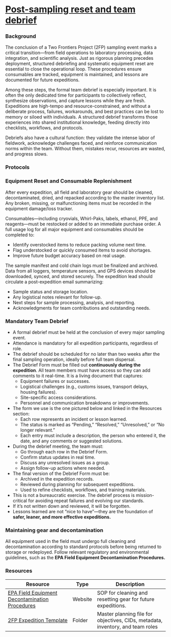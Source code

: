 # [Post-sampling reset and team debrief](10-post-sampling-reset-and-team-debrief.md)

### Background
The conclusion of a Two Frontiers Project (2FP) sampling event marks a critical transition—from field operations to laboratory processing, data integration, and scientific analysis. Just as rigorous planning precedes deployment, structured debriefing and systematic equipment reset are essential to close the operational loop. These procedures ensure consumables are tracked, equipment is maintained, and lessons are documented for future expeditions.

Among these steps, the formal team debrief is especially important. It is often the only dedicated time for participants to collectively reflect, synthesize observations, and capture lessons while they are fresh. Expeditions are high-tempo and resource-constrained, and without a deliberate process, failures, workarounds, and best practices can be lost to memory or siloed with individuals. A structured debrief transforms those experiences into shared institutional knowledge, feeding directly into checklists, workflows, and protocols.

Debriefs also have a cultural function: they validate the intense labor of fieldwork, acknowledge challenges faced, and reinforce communication norms within the team. Without them, mistakes recur, resources are wasted, and progress slows.

### Protocols

### Equipment Reset and Consumable Replenishment

After every expedition, all field and laboratory gear should be cleaned, decontaminated, dried, and repacked according to the master inventory list. Any broken, missing, or malfunctioning items must be recorded in the equipment damage/loss tracker.

Consumables—including cryovials, Whirl-Paks, labels, ethanol, PPE, and reagents—must be restocked or added to an immediate purchase order. A full usage log for all major equipment and consumables should be completed to:
  - Identify overstocked items to reduce packing volume next time.
  - Flag understocked or quickly consumed items to avoid shortages.
  - Improve future budget accuracy based on real usage.

The sample manifest and cold chain logs must be finalized and archived. Data from all loggers, temperature sensors, and GPS devices should be downloaded, synced, and stored securely.
The expedition lead should circulate a post-expedition email summarizing:
  - Sample status and storage location.
  - Any logistical notes relevant for follow-up.
  - Next steps for sample processing, analysis, and reporting.
  - Acknowledgments for team contributions and outstanding needs.

### Mandatory Team Debrief
- A formal debrief must be held at the conclusion of every major sampling event.
- Attendance is mandatory for all expedition participants, regardless of role.
- The debrief should be scheduled for no later than two weeks after the final sampling operation, ideally before full team dispersal.
- The Debrief Form must be filled out **continuously during the expedition**. All team members must have access so they can add comments to it real-time. It is a living document that captures:
    - Equipment failures or successes.
    - Logistical challenges (e.g., customs issues, transport delays, housing failures).
    - Site-specific access considerations.
    - Personnel and communication breakdowns or improvements.
- The form we use is the one pictured below and linked in the Resources section:
    - Each row represents an incident or lesson learned.
    - The status is marked as “Pending,” “Resolved,” “Unresolved,” or “No longer relevant.”
    - Each entry must include a description, the person who entered it, the date, and any comments or suggested solutions.
- During the debrief meeting, the team must:
    - Go through each row in the Debrief Form.
    - Confirm status updates in real time.
    - Discuss any unresolved issues as a group.
    - Assign follow-up actions where needed.
- The final version of the Debrief Form must be:
    - Archived in the expedition records.
    - Reviewed during planning for subsequent expeditions.
    - Used to refine checklists, workflows, and training materials.
- This is not a bureaucratic exercise. The debrief process is mission-critical for avoiding repeat failures and evolving our standards.
- If it’s not written down and reviewed, it will be forgotten.
- Lessons learned are not “nice to have”—they are the foundation of **safer, leaner, and more effective expeditions.**

### Maintaining gear and decontamination
All equipment used in the field must undergo full cleaning and decontamination according to standard protocols before being returned to storage or redeployed. Follow relevant regulatory and environmental guidelines, such as the **EPA Field Equipment Decontamination Procedures.**

### Resources

| Resource | Type | Description |
| - | - | - |
|[EPA Field Equipment Decontamination Procedures](https://www.epa.gov/quality/field-equipment-cleaning-and-decontamination)| Website | SOP for cleaning and resetting gear for future expeditions. |
|[2FP Expedition Template](https://github.com/two-frontiers-project/2FP-expedition-template/tree/main) | Folder | Master planning file for objectives, CIDs, metadata, inventory, and team roles |

